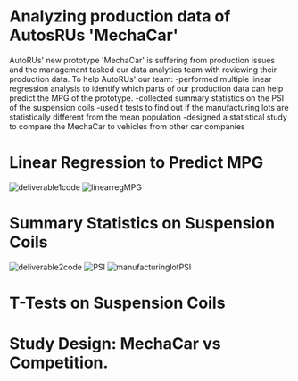 # Analyzing production data of AutosRUs 'MechaCar'
AutoRUs' new prototype 'MechaCar' is suffering from production issues and the management tasked our data analytics team with reviewing their production data. To help AutoRUs' our team:
  -performed multiple linear regression analysis to identify which parts of our production data can help predict the MPG of the prototype.
  -collected summary statistics on the PSI of the suspension coils
  -used t tests to find out if the manufacturing lots are statistically different from the mean population
  -designed a statistical study to compare the MechaCar to vehicles from other car companies
  
# Linear Regression to Predict MPG
![deliverable1code](https://user-images.githubusercontent.com/82848585/129486496-6252a838-2858-4ff4-b69c-82043d9be6d3.png)
![linearregMPG](https://user-images.githubusercontent.com/82848585/129486632-09484058-af37-4958-8b6e-ad5ee6b86162.png)


# Summary Statistics on Suspension Coils
![deliverable2code](https://user-images.githubusercontent.com/82848585/129486754-6049f771-9d62-47a4-8b6f-5b25008846e7.png)
![PSI](https://user-images.githubusercontent.com/82848585/129486756-43daadcf-c85d-4a89-9664-0c4213ded1e1.png)
![manufacturinglotPSI](https://user-images.githubusercontent.com/82848585/129486759-986afffd-33a5-4a63-900f-a8049a4e9724.png)


# T-Tests on Suspension Coils

# Study Design: MechaCar vs Competition.
